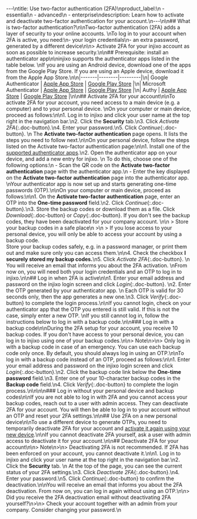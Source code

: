 ---\ntitle: Use two-factor authentication (2FA)\nproduct_label:\n  - essential\n  - advanced\n  - enterprise\ndescription: Learn how to activate and deactivate two-factor authentication for your account.\n---\n\n## What is two-factor authentication?\n\nTwo-factor authentication (2FA) adds a layer of security to your online accounts.  \nTo log in to your account when 2FA is active, you need:\n- your login credentials\n- an extra password, generated by a different device\n\n> Activate 2FA for your injixo account as soon as possible to increase security.\n\n## Prerequisite: install an authenticator app\n\ninjixo supports the authenticator apps listed in the table below.  \nIf you are using an Android device, download one of the apps from the Google Play Store. If you are using an Apple device, download it from the Apple App Store.\n\n|-------|--------|---------|\n| Google Authenticator | [Apple App Store](https://apps.apple.com/us/app/google-authenticator/id388497605) | [Google Play Store](https://play.google.com/store/apps/details?id=com.google.android.apps.authenticator2) |\n| Microsoft Authenticator | [Apple App Store](https://apps.apple.com/us/app/microsoft-authenticator/id983156458) | [Google Play Store](https://play.google.com/store/apps/details?id=com.azure.authenticator) |\n| Authy | [Apple App Store](https://apps.apple.com/us/app/authy/id494168017) | [Google Play Store](https://play.google.com/store/apps/details?id=com.authy.authy) |\n\n## Activate 2FA for your account\n\nTo activate 2FA for your account, you need access to a main device (e.g. a computer) and to your personal device.  \nOn your computer or main device, proceed as follows:\n\n1. Log in to injixo and click your user name at the top right in the navigation bar.\n2. Click the **Security** tab.\n3. Click _Activate 2FA_{:.doc-button}.\n4. Enter your password.\n5. Click _Continue_{:.doc-button}.  \n   The **Activate two-factor authentication** page opens. It lists the steps you need to follow next.\n\nOn your personal device, follow the steps listed on the Activate two-factor authentication page:\n\n1. Install one of the [supported authenticator apps](#prerequisite-install-an-authenticator-app).\n2. Open the authenticator app on your device, and add a new entry for injixo.  \n   To do this, choose one of the following options:\n   - Scan the QR code on the **Activate two-factor authentication** page with the authenticator app.\n   - Enter the key displayed on the **Activate two-factor authentication** page into the authenticator app.  \nYour authenticator app is now set up and starts generating one-time passwords (OTP).\n\nOn your computer or main device, proceed as follows:\n\n1. On the **Activate two-factor authentication** page, enter an OTP into the **One-time password** field.\n2. Click _Continue_{:.doc-button}.\n3. Store the backup codes or download them as a file. Click _Download_{:.doc-button} or _Copy_{:.doc-button}. If you don't see the backup codes, they have been deactivated for your company account. <!-- feature flag -->\n\n   > Store your backup codes in a safe place\n   >\n   > If you lose access to your personal device, you will only be able to access your account by using a backup code.<br>Store your backup codes safely, e.g. in a password manager, or print them out and make sure only you can access them.\n\n4. Check the checkbox **I securely stored my backup codes.**\n5. Click _Activate 2FA_{:.doc-button}.  \n   You will receive an email that informs you about the 2FA activation.  \nFrom now on, you will need both your login credentials and an OTP to log in to injixo.\n\n## Log in when 2FA is active\n\n1. Enter your email address and password on the injixo login screen and click _Login_{:.doc-button}.  \n2. Enter the OTP generated by your authenticator app.  \n   Each OTP is valid for 30 seconds only, then the app generates a new one.\n3. Click _Verify_{:.doc-button} to complete the login process.\n\nIf you cannot login, check on your authenticator app that the OTP you entered is still valid. If this is not the case, simply enter a new OTP.  \nIf you still cannot log in, follow the instructions below to log in with a backup code.\n\n### Log in with a backup code\n\nDuring the 2FA setup for your account, you receive 10 backup codes. If you don't have access to your personal device, you can log in to injixo using one of your backup codes.\n\n> Note\n>\n> Only log in with a backup code in case of an emergency. You can use each backup code only once. By default, you should always log in using an OTP.\n\nTo log in with a backup code instead of an OTP, proceed as follows:\n\n1. Enter your email address and password on the injixo login screen and click _Login_{:.doc-button}.\n2. Click the backup code link below the **One-time password** field.\n3. Enter one of your 10-character backup codes in the **Backup code** field.\n4. Click _Verify_{:.doc-button} to complete the login process.\n\n<!-- a tag required. configured name used in injixo UI link -->\n\n### Log in without your personal device and backup codes\n\nIf you are not able to log in with 2FA and you cannot access your backup codes, reach out to a user with admin access. They can deactivate 2FA for your account. You will then be able to log in to your account without an OTP and reset your 2FA settings.\n\n## Use 2FA on a new personal device\n\nTo use a different device to generate OTPs, you need to temporarily deactivate 2FA for your account and [activate it again using your new device](#activate-2fa-for-your-account).\n\nIf you cannot deactivate 2FA yourself, ask a user with admin access to deactivate it for your account.\n\n## Deactivate 2FA for your account\n\n> Note\n>\n> Deactivating 2FA is not recommended. If 2FA has been enforced on your account, you cannot deactivate it.\n\n1. Log in to injixo and click your user name at the top right in the navigation bar.\n2. Click the **Security** tab.  \n   At the top of the page, you can see the current status of your 2FA settings.\n3. Click _Deactivate 2FA_{:.doc-button}.\n4. Enter your password.\n5. Click _Continue_{:.doc-button} to confirm the deactivation.\n\nYou will receive an email that informs you about the 2FA deactivation. From now on, you can log in again without using an OTP.\n\n> Did you receive the 2FA deactivation email without deactivating 2FA yourself?\n>\n> Check your account together with an admin from your company. Consider changing your password.\n